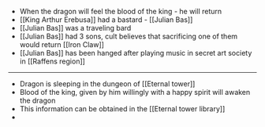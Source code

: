 - When the dragon will feel the blood of the king - he will return
- [[King Arthur Erebusa]] had a bastard - [[Julian Bas]]
- [[Julian Bas]] was a traveling bard
- [[Julian Bas]] had 3 sons, cult believes that sacrificing one of them would return [[Iron Claw]]
- [[Julian Bas]] has been hanged after playing music in secret art society in [[Raffens region]]
- -----------------
- Dragon is sleeping in the dungeon of [[Eternal tower]]
- Blood of the king, given by him willingly with a happy spirit will awaken the dragon
- This information can be obtained in the [[Eternal tower library]]
-